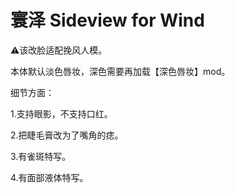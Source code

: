 # 寰泽 Sideview for Wind
⚠️该改脸适配挽风人模。

本体默认淡色唇妆，深色需要再加载【深色唇妆】mod。



细节方面：

1.支持眼影，不支持口红。

2.把睫毛膏改为了嘴角的痣。

3.有雀斑特写。

4.有面部液体特写。
